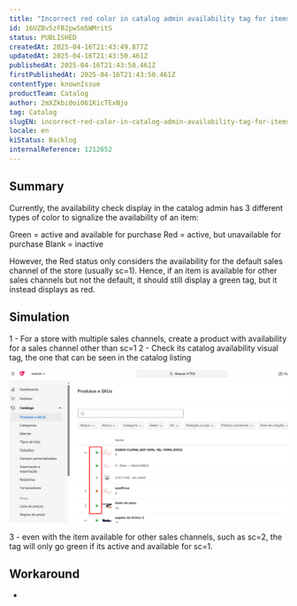 ```yaml
---
title: "Incorrect red color in catalog admin availability tag for items out of sc=1"
id: 16UZBv5zFB2pwSm5WMritS
status: PUBLISHED
createdAt: 2025-04-16T21:43:49.877Z
updatedAt: 2025-04-16T21:43:50.461Z
publishedAt: 2025-04-16T21:43:50.461Z
firstPublishedAt: 2025-04-16T21:43:50.461Z
contentType: knownIssue
productTeam: Catalog
author: 2mXZkbi0oi061KicTExNjo
tag: Catalog
slugEN: incorrect-red-color-in-catalog-admin-availability-tag-for-items-out-of-sc1
locale: en
kiStatus: Backlog
internalReference: 1212652
---
```


## Summary


Currently, the availability check display in the catalog admin has 3 different types of color to signalize the availability of an item:

Green = active and available for purchase
Red = active, but unavailable for purchase
Blank = inactive

However, the Red status only considers the availability for the default sales channel of the store (usually sc=1). Hence, if an item is available for other sales channels but not the default, it should still display a green tag, but it instead displays as red.


##

## Simulation


1 - For a store with multiple sales channels, create a product with availability for a sales channel other than sc=1
2 - Check its catalog availability visual tag, the one that can be seen in the catalog listing

 ![](https://raw.githubusercontent.com/vtexdocs/help-center-content/refs/heads/main/docs/en/known-issues/Catalog/incorrect-red-color-in-catalog-admin-availability-tag-for-items-out-of-sc1_1.png)

3 - even with the item available for other sales channels, such as sc=2, the tag will only go green if its active and available for sc=1.


##

## Workaround


-





